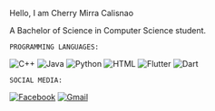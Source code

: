  Hello, I am Cherry Mirra Calisnao
  
  A Bachelor of Science in Computer Science student.
  
  


    PROGRAMMING LANGUAGES:
  
![C++](https://img.icons8.com/color/48/000000/c-plus-plus-logo.png)
![Java](https://img.icons8.com/color/48/000000/java-coffee-cup-logo.png)
![Python](https://img.icons8.com/color/48/000000/python.png)
![HTML](https://img.icons8.com/color/48/000000/html-5.png)
![Flutter](https://img.icons8.com/color/48/000000/flutter.png)
![Dart](https://img.icons8.com/color/48/000000/dart.png)
  




    SOCIAL MEDIA:

[![Facebook](https://img.icons8.com/color/48/000000/facebook.png)](https://www.facebook.com/meenonose)
[![Gmail](https://img.icons8.com/color/48/000000/gmail.png)](https://mail.google.com/mail/u/0/?tab=rm&ogbl#inbox?compose=new)

